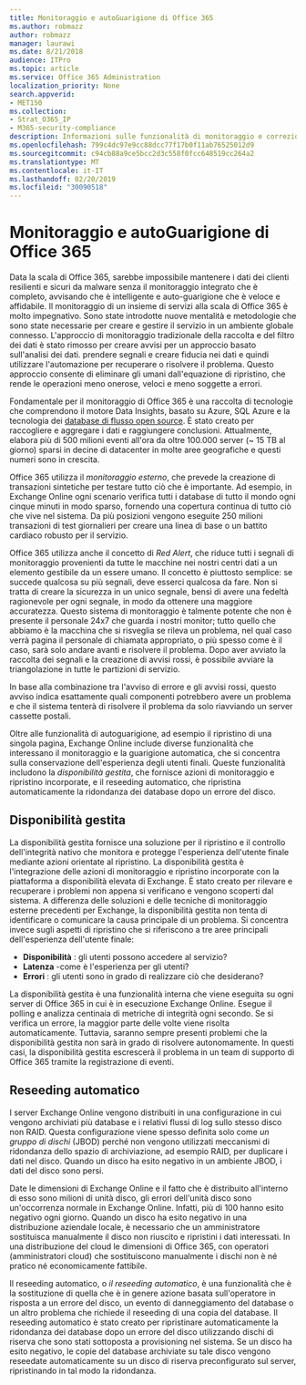 ```yaml
---
title: Monitoraggio e autoGuarigione di Office 365
ms.author: robmazz
author: robmazz
manager: laurawi
ms.date: 8/21/2018
audience: ITPro
ms.topic: article
ms.service: Office 365 Administration
localization_priority: None
search.appverid:
- MET150
ms.collection:
- Strat_O365_IP
- M365-security-compliance
description: Informazioni sulle funzionalità di monitoraggio e correzione automatica di Office 365.
ms.openlocfilehash: 799c4dc97e9cc88dcc77f17b0f11ab76525012d9
ms.sourcegitcommit: c94cb88a9ce5bcc2d3c558f0fcc648519cc264a2
ms.translationtype: MT
ms.contentlocale: it-IT
ms.lasthandoff: 02/20/2019
ms.locfileid: "30090518"
---
```

# <a name="office-365-monitoring-and-self-healing"></a>Monitoraggio e autoGuarigione di Office 365
Data la scala di Office 365, sarebbe impossibile mantenere i dati dei clienti resilienti e sicuri da malware senza il monitoraggio integrato che è completo, avvisando che è intelligente e auto-guarigione che è veloce e affidabile. Il monitoraggio di un insieme di servizi alla scala di Office 365 è molto impegnativo. Sono state introdotte nuove mentalità e metodologie che sono state necessarie per creare e gestire il servizio in un ambiente globale connesso. L'approccio di monitoraggio tradizionale della raccolta e del filtro dei dati è stato rimosso per creare avvisi per un approccio basato sull'analisi dei dati. prendere segnali e creare fiducia nei dati e quindi utilizzare l'automazione per recuperare o risolvere il problema. Questo approccio consente di eliminare gli umani dall'equazione di ripristino, che rende le operazioni meno onerose, veloci e meno soggette a errori. 

Fondamentale per il monitoraggio di Office 365 è una raccolta di tecnologie che comprendono il motore Data Insights, basato su Azure, SQL Azure e la tecnologia dei [database di flusso open source](http://cassandra.apache.org/). È stato creato per raccogliere e aggregare i dati e raggiungere conclusioni. Attualmente, elabora più di 500 milioni eventi all'ora da oltre 100.000 server (~ 15 TB al giorno) sparsi in decine di datacenter in molte aree geografiche e questi numeri sono in crescita. 

Office 365 utilizza il *monitoraggio esterno*, che prevede la creazione di transazioni sintetiche per testare tutto ciò che è importante. Ad esempio, in Exchange Online ogni scenario verifica tutti i database di tutto il mondo ogni cinque minuti in modo sparso, fornendo una copertura continua di tutto ciò che vive nel sistema. Da più posizioni vengono eseguite 250 milioni transazioni di test giornalieri per creare una linea di base o un battito cardiaco robusto per il servizio. 

Office 365 utilizza anche il concetto di *Red Alert*, che riduce tutti i segnali di monitoraggio provenienti da tutte le macchine nei nostri centri dati a un elemento gestibile da un essere umano. Il concetto è piuttosto semplice: se succede qualcosa su più segnali, deve esserci qualcosa da fare. Non si tratta di creare la sicurezza in un unico segnale, bensì di avere una fedeltà ragionevole per ogni segnale, in modo da ottenere una maggiore accuratezza. Questo sistema di monitoraggio è talmente potente che non è presente il personale 24x7 che guarda i nostri monitor; tutto quello che abbiamo è la macchina che si risveglia se rileva un problema, nel qual caso verrà pagina il personale di chiamata appropriato, o più spesso come è il caso, sarà solo andare avanti e risolvere il problema. Dopo aver avviato la raccolta dei segnali e la creazione di avvisi rossi, è possibile avviare la triangolazione in tutte le partizioni di servizio. 

In base alla combinazione tra l'avviso di errore e gli avvisi rossi, questo avviso indica esattamente quali componenti potrebbero avere un problema e che il sistema tenterà di risolvere il problema da solo riavviando un server cassette postali. 

Oltre alle funzionalità di autoguarigione, ad esempio il ripristino di una singola pagina, Exchange Online include diverse funzionalità che interessano il monitoraggio e la guarigione automatica, che si concentra sulla conservazione dell'esperienza degli utenti finali. Queste funzionalità includono la *disponibilità gestita*, che fornisce azioni di monitoraggio e ripristino incorporate, e il reseeding automatico, che ripristina automaticamente la ridondanza dei database dopo un errore del disco. 

## <a name="managed-availability"></a>Disponibilità gestita 
La disponibilità gestita fornisce una soluzione per il ripristino e il controllo dell'integrità nativo che monitora e protegge l'esperienza dell'utente finale mediante azioni orientate al ripristino. La disponibilità gestita è l'integrazione delle azioni di monitoraggio e ripristino incorporate con la piattaforma a disponibilità elevata di Exchange. È stato creato per rilevare e recuperare i problemi non appena si verificano e vengono scoperti dal sistema. A differenza delle soluzioni e delle tecniche di monitoraggio esterne precedenti per Exchange, la disponibilità gestita non tenta di identificare o comunicare la causa principale di un problema. Si concentra invece sugli aspetti di ripristino che si riferiscono a tre aree principali dell'esperienza dell'utente finale: 
- **Disponibilità** : gli utenti possono accedere al servizio? 
- **Latenza** -come è l'esperienza per gli utenti? 
- **Errori** : gli utenti sono in grado di realizzare ciò che desiderano? 

La disponibilità gestita è una funzionalità interna che viene eseguita su ogni server di Office 365 in cui è in esecuzione Exchange Online. Esegue il polling e analizza centinaia di metriche di integrità ogni secondo. Se si verifica un errore, la maggior parte delle volte viene risolta automaticamente. Tuttavia, saranno sempre presenti problemi che la disponibilità gestita non sarà in grado di risolvere autonomamente. In questi casi, la disponibilità gestita escrescerà il problema in un team di supporto di Office 365 tramite la registrazione di eventi. 

## <a name="autoreseed"></a>Reseeding automatico 
I server Exchange Online vengono distribuiti in una configurazione in cui vengono archiviati più database e i relativi flussi di log sullo stesso disco non RAID. Questa configurazione viene spesso definita solo come *un gruppo di dischi* (JBOD) perché non vengono utilizzati meccanismi di ridondanza dello spazio di archiviazione, ad esempio RAID, per duplicare i dati nel disco. Quando un disco ha esito negativo in un ambiente JBOD, i dati del disco sono persi. 

Date le dimensioni di Exchange Online e il fatto che è distribuito all'interno di esso sono milioni di unità disco, gli errori dell'unità disco sono un'occorrenza normale in Exchange Online. Infatti, più di 100 hanno esito negativo ogni giorno. Quando un disco ha esito negativo in una distribuzione aziendale locale, è necessario che un amministratore sostituisca manualmente il disco non riuscito e ripristini i dati interessati. In una distribuzione del cloud le dimensioni di Office 365, con operatori (amministratori cloud) che sostituiscono manualmente i dischi non è né pratico né economicamente fattibile. 

Il reseeding automatico, o *il reseeding automatico*, è una funzionalità che è la sostituzione di quella che è in genere azione basata sull'operatore in risposta a un errore del disco, un evento di danneggiamento del database o un altro problema che richiede il reseeding di una copia del database. Il reseeding automatico è stato creato per ripristinare automaticamente la ridondanza dei database dopo un errore del disco utilizzando dischi di riserva che sono stati sottoposta a provisioning nel sistema. Se un disco ha esito negativo, le copie del database archiviate su tale disco vengono reseedate automaticamente su un disco di riserva preconfigurato sul server, ripristinando in tal modo la ridondanza. 